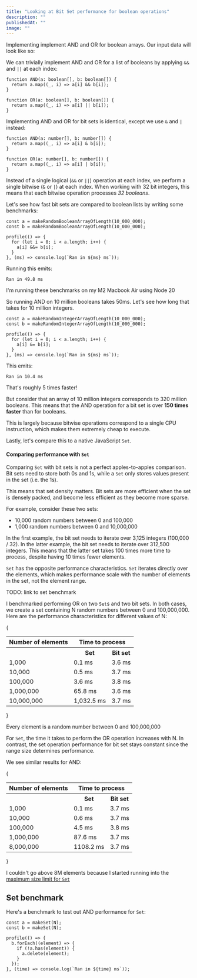 ```yaml
---
title: "Looking at Bit Set performance for boolean operations"
description: ""
publishedAt: ""
image: ""
---
```


Implementing implement AND and OR for boolean arrays. Our input data will look like so:

We can trivially implement AND and OR for a list of booleans by applying `&&` and `||` at each index:

```tsx
function AND(a: boolean[], b: boolean[]) {
  return a.map((_, i) => a[i] && b[i]);
}

function OR(a: boolean[], b: boolean[]) {
  return a.map((_, i) => a[i] || b[i]);
}
```

Implementing AND and OR for bit sets is identical, except we use `&` and `|` instead:

```tsx
function AND(a: number[], b: number[]) {
  return a.map((_, i) => a[i] & b[i]);
}

function OR(a: number[], b: number[]) {
  return a.map((_, i) => a[i] | b[i]);
}
```

Instead of a single logical (`&&` or `||`) operation at each index, we perform a single bitwise (`&` or `|`) at each index. When working with 32 bit integers, this means that each bitwise operation processes _32 booleans_.

Let's see how fast bit sets are compared to boolean lists by writing some benchmarks:

```tsx
const a = makeRandomBooleanArrayOfLength(10_000_000);
const b = makeRandomBooleanArrayOfLength(10_000_000);

profile(() => {
  for (let i = 0; i < a.length; i++) {
    a[i] &&= b[i];
  }
}, (ms) => console.log(`Ran in ${ms} ms`));
```

Running this emits:

```
Ran in 49.8 ms
```

<SmallNote moveCloserUpBy={24}>I'm running these benchmarks on my M2 Macbook Air using Node 20</SmallNote>

So running AND on 10 million booleans takes 50ms. Let's see how long that takes for 10 million integers.

```tsx
const a = makeRandomIntegerArrayOfLength(10_000_000);
const b = makeRandomIntegerArrayOfLength(10_000_000);

profile(() => {
  for (let i = 0; i < a.length; i++) {
    a[i] &= b[i];
  }
}, (ms) => console.log(`Ran in ${ms} ms`));
```

This emits:

```
Ran in 10.4 ms
```

That's roughly 5 times faster!

But consider that an array of 10 million integers corresponds to 320 million booleans. This means that the AND operation for a bit set is over __150 times faster__ than for booleans.

This is largely because bitwise operations correspond to a single CPU instruction, which makes them extremely cheap to execute.

Lastly, let's compare this to a native JavaScript `Set`.


#### Comparing performance with `Set`

Comparing `Set` with bit sets is not a perfect apples-to-apples comparison. Bit sets need to store both 0s and 1s, while a `Set` only stores values present in the set (i.e. the 1s).

This means that set density matters. Bit sets are more efficient when the set is densely packed, and become less efficient as they become more sparse.

For example, consider these two sets:

 * 10,000 random numbers between 0 and 100,000
 * 1,000 random numbers between 0 and 10,000,000

In the first example, the bit set needs to iterate over 3,125 integers (100,000 / 32). In the latter example, the bit set needs to iterate over 312,500 integers. This means that the latter set takes 100 times more time to process, despite having 10 times fewer elements.

`Set` has the opposite performance characteristics. `Set` iterates directly over the elements, which makes performance scale with the number of elements in the set, not the element range.

TODO: link to set benchmark

I benchmarked performing OR on two `Set`s and two bit sets. In both cases, we create a set containing N random numbers between 0 and 100,000,000. Here are the performance characteristics for different values of N:

{<table data-align="right">
  <tbody>
    <tr>
      <th>Number of elements</th>
      <th colSpan="2">Time to process</th>
    </tr>
    <tr>
      <th></th>
      <th>Set</th>
      <th>Bit set</th>
    </tr>
    <tr>
      <td>1,000</td>
      <td>0.1 ms</td>
      <td>3.6 ms</td>
    </tr>
    <tr>
      <td>10,000</td>
      <td>0.5 ms</td>
      <td>3.7 ms</td>
    </tr>
    <tr>
      <td>100,000</td>
      <td>3.6 ms</td>
      <td>3.8 ms</td>
    </tr>
    <tr>
      <td>1,000,000</td>
      <td>65.8 ms</td>
      <td>3.6 ms</td>
    </tr>
    <tr>
      <td>10,000,000</td>
      <td>1,032.5 ms</td>
      <td>3.7 ms</td>
    </tr>
  </tbody>
</table>}

<SmallNote label="" moveCloserUpBy={24}>Every element is a random number between 0 and 100,000,000</SmallNote>

For `Set`, the time it takes to perform the OR operation increases with N. In contrast, the set operation performance for bit set stays constant since the range size determines performance.

We see similar results for AND:

{<table data-align="right">
  <tbody>
    <tr>
      <th>Number of elements</th>
      <th colSpan="2">Time to process</th>
    </tr>
    <tr>
      <th></th>
      <th>Set</th>
      <th>Bit set</th>
    </tr>
    <tr>
      <td>1,000</td>
      <td>0.1 ms</td>
      <td>3.7 ms</td>
    </tr>
    <tr>
      <td>10,000</td>
      <td>0.6 ms</td>
      <td>3.7 ms</td>
    </tr>
    <tr>
      <td>100,000</td>
      <td>4.5 ms</td>
      <td>3.8 ms</td>
    </tr>
    <tr>
      <td>1,000,000</td>
      <td>87.6 ms</td>
      <td>3.7 ms</td>
    </tr>
    <tr>
      <td>8,000,000</td>
      <td>1108.2 ms</td>
      <td>3.7 ms</td>
    </tr>
  </tbody>
</table>}

<SmallNote moveCloserUpBy={24}>I couldn't go above 8M elements because I started running into the [maximum size limit for `Set`][max_set_size]</SmallNote>

[max_set_size]: https://blog.xdumaine.com/maximum-set-size-in-node-js/




## Set benchmark

Here's a benchmark to test out AND performance for `Set`:

```tsx
const a = makeSet(N);
const b = makeSet(N);

profile(() => {
  b.forEach((element) => {
    if (!a.has(element)) {
      a.delete(element);
    }
  });
}, (time) => console.log(`Ran in ${time} ms`));
```
